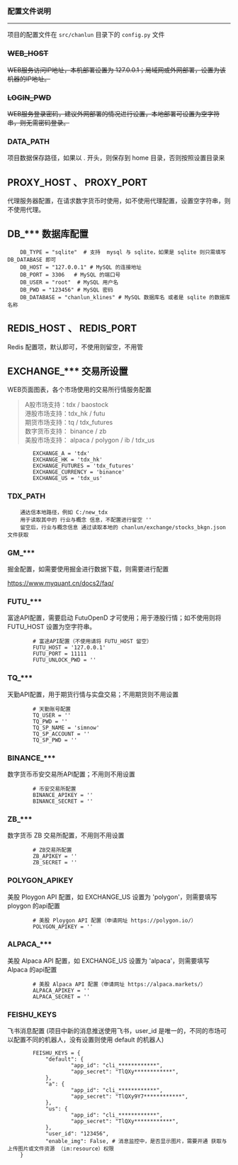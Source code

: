 ### 配置文件说明

---

项目的配置文件在 `src/chanlun` 目录下的 `config.py` 文件

### ~~WEB_HOST~~

~~WEB服务访问IP地址，本机部署设置为 127.0.0.1；局域网或外网部署，设置为该机器的IP地址。~~

### ~~LOGIN_PWD~~

~~WEB服务登录密码，建议外网部署的情况进行设置，本地部署可设置为空字符串，则无需密码登录。~~

### DATA_PATH

项目数据保存路径，如果以 . 开头，则保存到 home 目录，否则按照设置目录来

## PROXY_HOST 、 PROXY_PORT

代理服务器配置，在请求数字货币时使用，如不使用代理配置，设置空字符串，则不使用代理。

## DB_*** 数据库配置

        DB_TYPE = "sqlite"  # 支持  mysql 与 sqlite，如果是 sqlite 则只需填写 DB_DATABASE 即可
        DB_HOST = "127.0.0.1" # MySQL 的连接地址
        DB_PORT = 3306   # MySQL 的端口号
        DB_USER = "root"  # MySQL 用户名
        DB_PWD = "123456" # MySQL 密码
        DB_DATABASE = "chanlun_klines" # MySQL 数据库名 或者是 sqlite 的数据库名称

## REDIS_HOST 、 REDIS_PORT

Redis 配置项，默认即可，不使用则留空，不用管

## EXCHANGE_*** 交易所设置

WEB页面图表，各个市场使用的交易所行情服务配置
> A股市场支持：tdx / baostock    
> 港股市场支持：tdx_hk / futu    
> 期货市场支持：tq / tdx_futures    
> 数字货币支持： binance / zb    
> 美股市场支持： alpaca / polygon / ib / tdx_us

            EXCHANGE_A = 'tdx'
            EXCHANGE_HK = 'tdx_hk'
            EXCHANGE_FUTURES = 'tdx_futures'
            EXCHANGE_CURRENCY = 'binance'
            EXCHANGE_US = 'tdx_us'

### TDX_PATH

        通达信本地路径，例如 C:/new_tdx    
        用于读取其中的 行业与概念 信息，不配置进行留空 ''   
        留空后，行业与概念信息 通过读取本地的 chanlun/exchange/stocks_bkgn.json 文件获取

### GM_***

掘金配置，如需要使用掘金进行数据下载，则需要进行配置

https://www.myquant.cn/docs2/faq/

### FUTU_***

富途API配置，需要启动 FutuOpenD 才可使用；用于港股行情；如不使用则将 FUTU_HOST 设置为空字符串。

            # 富途API配置（不使用请将 FUTU_HOST 留空）
            FUTU_HOST = '127.0.0.1'
            FUTU_PORT = 11111
            FUTU_UNLOCK_PWD = ''

### TQ_***

天勤API配置，用于期货行情与实盘交易；不用期货则不用设置

            # 天勤账号配置
            TQ_USER = ''
            TQ_PWD = ''
            TQ_SP_NAME = 'simnow'
            TQ_SP_ACCOUNT = ''
            TQ_SP_PWD = ''

### BINANCE_***

数字货币币安交易所API配置；不用则不用设置

            # 币安交易所配置
            BINANCE_APIKEY = ''
            BINANCE_SECRET = ''

### ZB_***

数字货币 ZB 交易所配置，不用则不用设置

            # ZB交易所配置
            ZB_APIKEY = ''
            ZB_SECRET = ''

### POLYGON_APIKEY

美股 Ploygon API 配置，如 EXCHANGE_US 设置为 'polygon'，则需要填写 ploygon 的api配置

            # 美股 Ploygon API 配置（申请网址 https://polygon.io/）
            POLYGON_APIKEY = ''

### ALPACA_***

美股 Alpaca API 配置，如 EXCHANGE_US 设置为 'alpaca'，则需要填写 Alpaca 的api配置

            # 美股 Alpaca API 配置（申请网址 https://alpaca.markets/）
            ALPACA_APIKEY = ''
            ALPACA_SECRET = ''

### FEISHU_KEYS

飞书消息配置 (项目中新的消息推送使用飞书，user_id 是唯一的，不同的市场可以配置不同的机器人，没有设置则使用 default 的机器人)

            FEISHU_KEYS = {
                "default": {
                        "app_id": "cli_************",
                        "app_secret": "TlQXy************",
                },
                "a": {
                        "app_id": "cli_************",
                        "app_secret": "TlQXy9Y7************",
                },
                "us": {
                        "app_id": "cli_************",
                        "app_secret": "TlQXy************",
                },
                "user_id": "123456",
                "enable_img": False, # 消息监控中，是否显示图片，需要开通 获取与上传图片或文件资源 （im:resource）权限
        }

